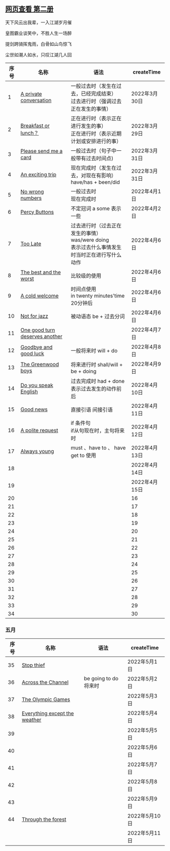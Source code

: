 



## [网页查看 第二册](https://chenmx08.github.io/new-concept-english.github.io/)

天下风云出我辈，一入江湖岁月催

皇图霸业谈笑中，不胜人生一场醉

提剑跨骑挥鬼雨，白骨如山鸟惊飞

尘世如潮人如水，只叹江湖几人回

| 序号 | 名称                                                   | 语法                                                         | createTime    |
| ---- | ------------------------------------------------------ | ------------------------------------------------------------ | ------------- |
| 1    | [A private conversation](./新概念2/1/1.html)           | 一般过去时（发生在过去，已经完成结束）<br/>过去进行时（强调过去正在发生的事情） | 2022年3月30日 |
| 2    | [Breakfast or lunch？](./新概念2/2/2.html)             | 正在进行时（表示正在进行发生的事）<br/>正在进行时（表示近期计划或安排进行的事） | 2022年3月29日 |
| 3    | [Please send me a card](./新概念2/3/3.html)            | 一般过去时（句子中一般带有过去时间点)                        | 2022年3月31日 |
| 4    | [An exciting trip](./新概念2/4/4.html)                 | 现在完成时（发生在过去，对现在有影响）<br/>have/has + been/did | 2022年3月31日 |
| 5    | [No wrong numbers](./新概念2/5/5.html)                 | 一般过去时<br/>现在完成时                                    | 2022年4月1日  |
| 6    | [Percy Buttons](./新概念2/6/6.html)                    | 不定冠词 a some 表示一些                                     | 2022年4月2日  |
| 7    | [Too Late](./新概念2/7/7.html)                         | 过去进行时（过去正在发生的事情）<br/>was/were doing<br/> 表示过去什么事情发生时当时正在进行写什么动作 | 2022年4月6日  |
| 8    | [The best and the worst](./新概念2/8/8.html)           | 比较级的使用                                                 | 2022年4月6日  |
| 9    | [A cold welcome](./新概念2/9/9.html)                   | 时间点使用<br/>in twenty minutes’time 20分钟后               | 2022年4月6日  |
| 10   | [Not for jazz](./新概念2/10/10.html)                   | 被动语态 be + 过去分词                                       | 2022年4月6日  |
| 11   | [One good turn  deserves another](./新概念/11/11.html) |                                                              | 2022年4月7日  |
| 12   | [Goodbye  and good luck](./新概念2/12/12.html)         | 一般将来时 will  + do                                        | 2022年4月8日  |
| 13   | [The Greenwood  boys](./新概念2/13/13.html)            | 将来进行时 shall/will + be + doing                           | 2022年4月9日  |
| 14   | [Do you speak English](./新概念2/14/14.html)           | 过去完成时  had + done <br/>表示过去发生的动作前后           | 2022年4月10日 |
| 15   | [Good news](./新概念2/15/15.html)                      | 直接引语  间接引语                                           | 2022年4月11日 |
| 16   | [A polite request](./新概念2/16/16.html)               | if 条件句<br/>if从句现在时，主句将来时                       | 2022年4月12日 |
| 17   | [Always young](./新概念2/17/17.html)                   | must 、have to 、 have get to 使用                           | 2022年4月13日 |
| 18   |                                                        |                                                              | 2022年4月14日 |
| 19   |                                                        |                                                              | 2022年4月15日 |
| 20   |                                                        |                                                              | 16            |
| 21   |                                                        |                                                              | 17            |
| 22   |                                                        |                                                              | 18            |
| 23   |                                                        |                                                              | 19            |
| 24   |                                                        |                                                              | 20            |
| 25   |                                                        |                                                              | 21            |
| 26   |                                                        |                                                              | 22            |
| 27   |                                                        |                                                              | 23            |
| 28   |                                                        |                                                              | 24            |
| 29   |                                                        |                                                              | 25            |
| 30   |                                                        |                                                              | 26            |
| 31   |                                                        |                                                              | 27            |
| 32   |                                                        |                                                              | 28            |
| 33   |                                                        |                                                              | 29            |
| 34   |                                                        |                                                              | 30            |

 ### 五月

| 序号 | 名称                                                  | 语法                  | createTime    |
| ---- | ----------------------------------------------------- | --------------------- | ------------- |
| 35   | [Stop thief](./新概念2/35/35.html)                    |                       | 2022年5月1日  |
| 36   | [Across the Channel](./新概念2/36/36.html)            | be going to do 将来时 | 2022年5月2日  |
| 37   | [The Olympic Games](./新概念2/37/37.html)             |                       | 2022年5月3日  |
| 38   | [Everything except the weather](./新概念2/38/38.html) |                       | 2022年5月4日  |
| 39   |                                                       |                       | 2022年5月5日  |
| 40   |                                                       |                       | 2022年5月6日  |
| 41   |                                                       |                       | 2022年5月7日  |
| 42   |                                                       |                       | 2022年5月8日  |
| 43   |                                                       |                       | 2022年5月9日  |
| 44   | [Through the forest](./新概念2/44/44.html)            |                       | 2022年5月10日 |
|      |                                                       |                       | 2022年5月11日 |

